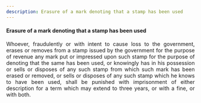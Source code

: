 ```yaml
---
description: Erasure of a mark denoting that a stamp has been used
---
```


#### Erasure of a mark denoting that a stamp has been used
<div style="text-align: justify">

Whoever, fraudulently or with intent to cause loss to the government, erases or removes from a stamp issued by the government for the purpose of revenue any mark put or impressed upon such stamp for the purpose of denoting that the same has been used, or knowingly has in his possession or sells or disposes of any such stamp from which such mark has been erased or removed, or sells or disposes of any such stamp which he knows to have been used, shall be punished with imprisonment of either description for a term which may extend to three years, or with a fine, or with both.

</div>
